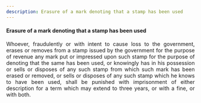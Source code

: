 ```yaml
---
description: Erasure of a mark denoting that a stamp has been used
---
```


#### Erasure of a mark denoting that a stamp has been used
<div style="text-align: justify">

Whoever, fraudulently or with intent to cause loss to the government, erases or removes from a stamp issued by the government for the purpose of revenue any mark put or impressed upon such stamp for the purpose of denoting that the same has been used, or knowingly has in his possession or sells or disposes of any such stamp from which such mark has been erased or removed, or sells or disposes of any such stamp which he knows to have been used, shall be punished with imprisonment of either description for a term which may extend to three years, or with a fine, or with both.

</div>
